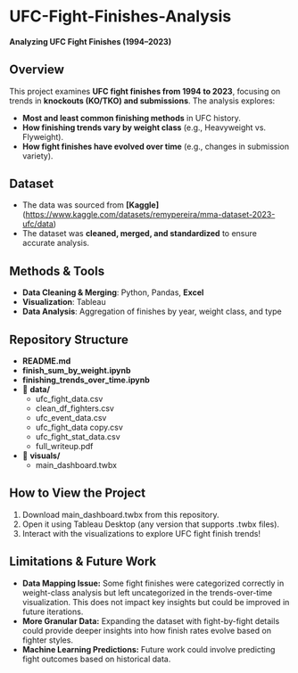 # UFC-Fight-Finishes-Analysis
#### **Analyzing UFC Fight Finishes (1994–2023)**

## Overview
This project examines **UFC fight finishes from 1994 to 2023**, focusing on trends in **knockouts (KO/TKO) and submissions**. The analysis explores:
- **Most and least common finishing methods** in UFC history.
- **How finishing trends vary by weight class** (e.g., Heavyweight vs. Flyweight).
- **How fight finishes have evolved over time** (e.g., changes in submission variety).

## Dataset
- The data was sourced from **[Kaggle]**(https://www.kaggle.com/datasets/remypereira/mma-dataset-2023-ufc/data)
- The dataset was **cleaned, merged, and standardized** to ensure accurate analysis.

## Methods & Tools
- **Data Cleaning & Merging**: Python, Pandas, **Excel**
- **Visualization**: Tableau
- **Data Analysis**: Aggregation of finishes by year, weight class, and type


## Repository Structure
- **README.md**  
- **finish_sum_by_weight.ipynb**  
- **finishing_trends_over_time.ipynb**  
- 📂 **data/**
  - ufc_fight_data.csv  
  - clean_df_fighters.csv  
  - ufc_event_data.csv  
  - ufc_fight_data copy.csv  
  - ufc_fight_stat_data.csv  
  - full_writeup.pdf  
- 📂 **visuals/**
  - main_dashboard.twbx  


## How to View the Project
  1. Download main_dashboard.twbx from this repository.
  2. Open it using Tableau Desktop (any version that supports .twbx files).
  3. Interact with the visualizations to explore UFC fight finish trends!

## Limitations & Future Work
- **Data Mapping Issue:** Some fight finishes were categorized correctly in weight-class analysis but left uncategorized in the trends-over-time visualization. This does not impact key insights but could be improved in future iterations.
- **More Granular Data:** Expanding the dataset with fight-by-fight details could provide deeper insights into how finish rates evolve based on fighter styles.
- **Machine Learning Predictions:** Future work could involve predicting fight outcomes based on historical data.





  


